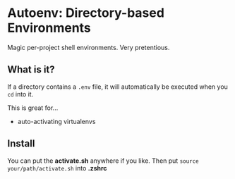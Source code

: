 Autoenv: Directory-based Environments
======================================

Magic per-project shell environments. Very pretentious.

What is it?
-----------

If a directory contains a ``.env`` file, it will automatically be executed
when you ``cd`` into it.

This is great for...

- auto-activating virtualenvs

Install
-------
You can put the **activate.sh** anywhere if you like. Then put `source your/path/activate.sh` into **.zshrc**